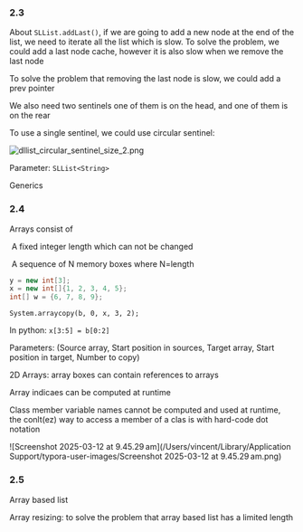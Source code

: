 ### 2.3

About `SLList.addLast()`, if we are going to add a new node at the end of the list, we need to iterate all the list which is slow. To solve the problem, we could add a last node cache, however it is also slow when we remove the last node

To solve the problem that removing the last node is slow, we could add a prev pointer

We also need two sentinels one of them is on the head, and one of them is on the rear

To use a single sentinel, we could use circular sentinel:

![dllist_circular_sentinel_size_2.png](https://joshhug.gitbooks.io/hug61b/content/chap2/fig23/dllist_circular_sentinel_size_2.png)

Parameter: `SLList<String>`

Generics

### 2.4

Arrays consist of 

​	A fixed integer length which can not be changed

​	A sequence of N memory boxes where N=length

```java
y = new int[3];
x = new int[]{1, 2, 3, 4, 5};
int[] w = {6, 7, 8, 9};
```

`System.arraycopy(b, 0, x, 3, 2);`

In python: `x[3:5] = b[0:2]`

Parameters: (Source array, Start position in sources, Target array, Start position in target, Number to copy)

2D Arrays: array boxes can contain references to arrays

Array indicaes can be computed at runtime

Class member variable names cannot be computed and used at runtime, the conlt(ez) way to access a member of a clas is with hard-code dot notation

![Screenshot 2025-03-12 at 9.45.29 am](/Users/vincent/Library/Application Support/typora-user-images/Screenshot 2025-03-12 at 9.45.29 am.png)

### 2.5

Array based list

Array resizing: to solve the problem that array based list has a limited length

